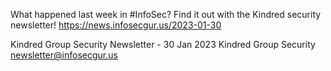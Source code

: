 What happened last week in #InfoSec? Find it out with the Kindred security newsletter!
https://news.infosecgur.us/2023-01-30

Kindred Group Security Newsletter - 30 Jan 2023
Kindred Group Security
newsletter@infosecgur.us
 
